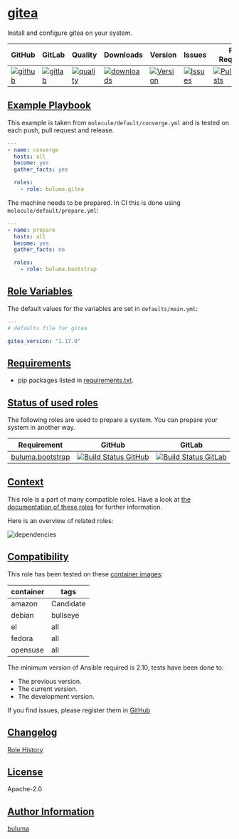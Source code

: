 # [gitea](#gitea)

Install and configure gitea on your system.

|GitHub|GitLab|Quality|Downloads|Version|Issues|Pull Requests|
|------|------|-------|---------|-------|------|-------------|
|[![github](https://github.com/buluma/ansible-role-gitea/workflows/Ansible%20Molecule/badge.svg)](https://github.com/buluma/ansible-role-gitea/actions)|[![gitlab](https://gitlab.com/buluma/ansible-role-gitea/badges/master/pipeline.svg)](https://gitlab.com/buluma/ansible-role-gitea)|[![quality](https://img.shields.io/ansible/quality/59670)](https://galaxy.ansible.com/buluma/gitea)|[![downloads](https://img.shields.io/ansible/role/d/59670)](https://galaxy.ansible.com/buluma/gitea)|[![Version](https://img.shields.io/github/release/buluma/ansible-role-gitea.svg)](https://github.com/buluma/ansible-role-gitea/releases/)|[![Issues](https://img.shields.io/github/issues/buluma/ansible-role-gitea.svg)](https://github.com/buluma/ansible-role-gitea/issues/)|[![PullRequests](https://img.shields.io/github/issues-pr-closed-raw/buluma/ansible-role-gitea.svg)](https://github.com/buluma/ansible-role-gitea/pulls/)|

## [Example Playbook](#example-playbook)

This example is taken from `molecule/default/converge.yml` and is tested on each push, pull request and release.
```yaml
---
- name: converge
  hosts: all
  become: yes
  gather_facts: yes

  roles:
    - role: buluma.gitea
```

The machine needs to be prepared. In CI this is done using `molecule/default/prepare.yml`:
```yaml
---
- name: prepare
  hosts: all
  become: yes
  gather_facts: no

  roles:
    - role: buluma.bootstrap
```


## [Role Variables](#role-variables)

The default values for the variables are set in `defaults/main.yml`:
```yaml
---
# defaults file for gitea

gitea_version: "1.17.0"
```

## [Requirements](#requirements)

- pip packages listed in [requirements.txt](https://github.com/buluma/ansible-role-gitea/blob/main/requirements.txt).

## [Status of used roles](#status-of-requirements)

The following roles are used to prepare a system. You can prepare your system in another way.

| Requirement | GitHub | GitLab |
|-------------|--------|--------|
|[buluma.bootstrap](https://galaxy.ansible.com/buluma/bootstrap)|[![Build Status GitHub](https://github.com/buluma/ansible-role-bootstrap/workflows/Ansible%20Molecule/badge.svg)](https://github.com/buluma/ansible-role-bootstrap/actions)|[![Build Status GitLab ](https://gitlab.com/buluma/ansible-role-bootstrap/badges/master/pipeline.svg)](https://gitlab.com/buluma/ansible-role-bootstrap)|

## [Context](#context)

This role is a part of many compatible roles. Have a look at [the documentation of these roles](https://buluma.github.io/) for further information.

Here is an overview of related roles:

![dependencies](https://raw.githubusercontent.com/buluma/ansible-role-gitea/png/requirements.png "Dependencies")

## [Compatibility](#compatibility)

This role has been tested on these [container images](https://hub.docker.com/u/buluma):

|container|tags|
|---------|----|
|amazon|Candidate|
|debian|bullseye|
|el|all|
|fedora|all|
|opensuse|all|

The minimum version of Ansible required is 2.10, tests have been done to:

- The previous version.
- The current version.
- The development version.



If you find issues, please register them in [GitHub](https://github.com/buluma/ansible-role-gitea/issues)

## [Changelog](#changelog)

[Role History](https://github.com/buluma/ansible-role-gitea/blob/master/CHANGELOG.md)

## [License](#license)

Apache-2.0

## [Author Information](#author-information)

[buluma](https://buluma.github.io/)
